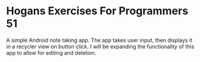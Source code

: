 # Hogans Exercises For Programmers 51
 A simple Android note taking app.  The app takes user input, then displays it in a recycler view on button click.
 I will be expanding the functionality of this app to allow for editing and deletion.
